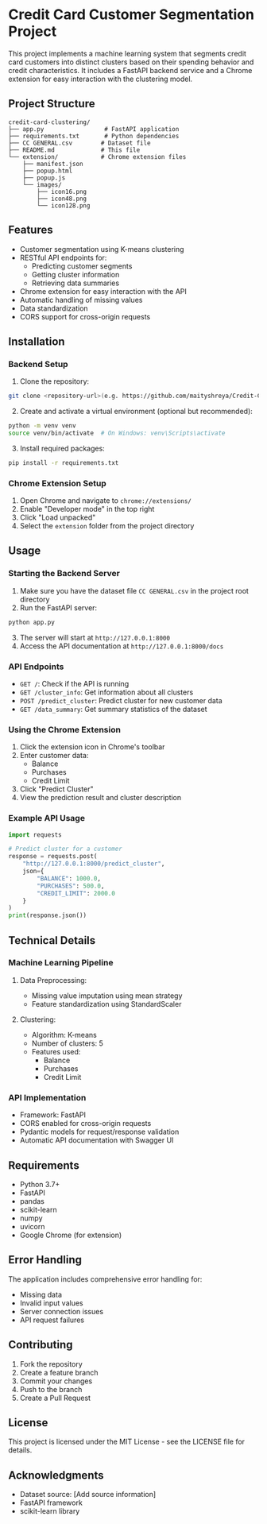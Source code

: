 # Credit Card Customer Segmentation Project

This project implements a machine learning system that segments credit card customers into distinct clusters based on their spending behavior and credit characteristics. It includes a FastAPI backend service and a Chrome extension for easy interaction with the clustering model.

## Project Structure

```
credit-card-clustering/
├── app.py                 # FastAPI application
├── requirements.txt       # Python dependencies
├── CC GENERAL.csv        # Dataset file
├── README.md             # This file
└── extension/            # Chrome extension files
    ├── manifest.json
    ├── popup.html
    ├── popup.js
    └── images/
        ├── icon16.png
        ├── icon48.png
        └── icon128.png
```

## Features

- Customer segmentation using K-means clustering
- RESTful API endpoints for:
  - Predicting customer segments
  - Getting cluster information
  - Retrieving data summaries
- Chrome extension for easy interaction with the API
- Automatic handling of missing values
- Data standardization
- CORS support for cross-origin requests

## Installation

### Backend Setup

1. Clone the repository:
```bash
git clone <repository-url>(e.g. https://github.com/maityshreya/Credit-Card-Clustering-With-Chrome-extension)
```

2. Create and activate a virtual environment (optional but recommended):
```bash
python -m venv venv
source venv/bin/activate  # On Windows: venv\Scripts\activate
```

3. Install required packages:
```bash
pip install -r requirements.txt
```

### Chrome Extension Setup

1. Open Chrome and navigate to `chrome://extensions/`
2. Enable "Developer mode" in the top right
3. Click "Load unpacked"
4. Select the `extension` folder from the project directory

## Usage

### Starting the Backend Server

1. Make sure you have the dataset file `CC GENERAL.csv` in the project root directory
2. Run the FastAPI server:
```bash
python app.py
```
3. The server will start at `http://127.0.0.1:8000`
4. Access the API documentation at `http://127.0.0.1:8000/docs`

### API Endpoints

- `GET /`: Check if the API is running
- `GET /cluster_info`: Get information about all clusters
- `POST /predict_cluster`: Predict cluster for new customer data
- `GET /data_summary`: Get summary statistics of the dataset

### Using the Chrome Extension

1. Click the extension icon in Chrome's toolbar
2. Enter customer data:
   - Balance
   - Purchases
   - Credit Limit
3. Click "Predict Cluster"
4. View the prediction result and cluster description

### Example API Usage

```python
import requests

# Predict cluster for a customer
response = requests.post(
    "http://127.0.0.1:8000/predict_cluster",
    json={
        "BALANCE": 1000.0,
        "PURCHASES": 500.0,
        "CREDIT_LIMIT": 2000.0
    }
)
print(response.json())
```

## Technical Details

### Machine Learning Pipeline

1. Data Preprocessing:
   - Missing value imputation using mean strategy
   - Feature standardization using StandardScaler

2. Clustering:
   - Algorithm: K-means
   - Number of clusters: 5
   - Features used:
     - Balance
     - Purchases
     - Credit Limit

### API Implementation

- Framework: FastAPI
- CORS enabled for cross-origin requests
- Pydantic models for request/response validation
- Automatic API documentation with Swagger UI

## Requirements

- Python 3.7+
- FastAPI
- pandas
- scikit-learn
- numpy
- uvicorn
- Google Chrome (for extension)

## Error Handling

The application includes comprehensive error handling for:
- Missing data
- Invalid input values
- Server connection issues
- API request failures

## Contributing

1. Fork the repository
2. Create a feature branch
3. Commit your changes
4. Push to the branch
5. Create a Pull Request

## License

This project is licensed under the MIT License - see the LICENSE file for details.

## Acknowledgments

- Dataset source: [Add source information]
- FastAPI framework
- scikit-learn library 
